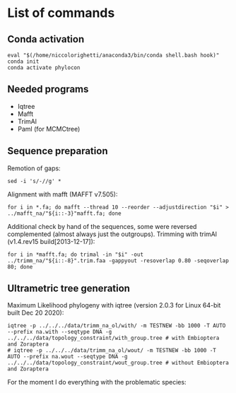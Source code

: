 # List of commands 
## Conda activation
```
eval "$(/home/niccolorighetti/anaconda3/bin/conda shell.bash hook)" 
conda init
conda activate phylocon
```
## Needed programs
- Iqtree
- Mafft
- TrimAl
- Paml (for MCMCtree)
## Sequence preparation
Remotion of gaps:
```
sed -i 's/-//g' *
```
Alignment with mafft (MAFFT v7.505):
```
for i in *.fa; do mafft --thread 10 --reorder --adjustdirection "$i" > ../mafft_na/"${i::-3}"mafft.fa; done 
```
Additional check by hand of the sequences, some were reversed complemented (almost always just the outgroups).
Trimming with trimAl (v1.4.rev15 build[2013-12-17]):
```
for i in *mafft.fa; do trimal -in "$i" -out ../trimm_na/"${i::-8}".trim.faa -gappyout -resoverlap 0.80 -seqoverlap 80; done
```
## Ultrametric tree generation
Maximum Likelihood phylogeny with iqtree (version 2.0.3 for Linux 64-bit built Dec 20 2020):
```
iqtree -p ../../../data/trimm_na_ol/with/ -m TESTNEW -bb 1000 -T AUTO --prefix na.with --seqtype DNA -g ../../../data/topology_constraint/with_group.tree # with Embioptera and Zoraptera
# iqtree -p ../../../data/trimm_na_ol/wout/ -m TESTNEW -bb 1000 -T AUTO --prefix na.wout --seqtype DNA -g ../../../data/topology_constraint/wout_group.tree # without Embioptera and Zoraptera
```
For the moment I do everything with the problematic species:

